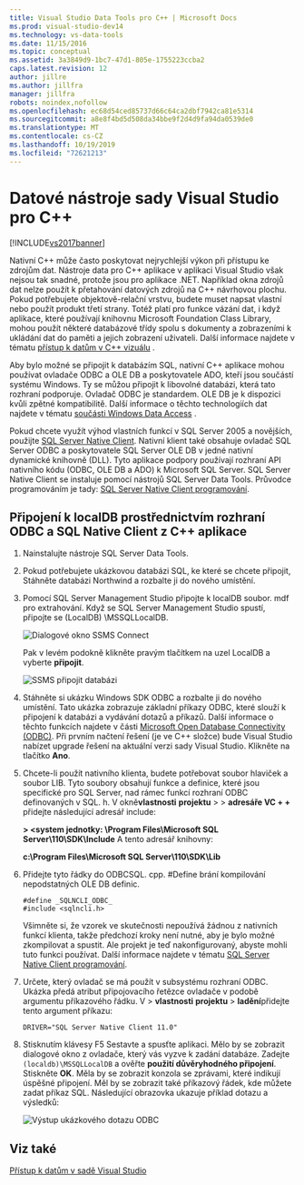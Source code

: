 ```yaml
---
title: Visual Studio Data Tools pro C++ | Microsoft Docs
ms.prod: visual-studio-dev14
ms.technology: vs-data-tools
ms.date: 11/15/2016
ms.topic: conceptual
ms.assetid: 3a3849d9-1bc7-47d1-805e-1755223ccba2
caps.latest.revision: 12
author: jillre
ms.author: jillfra
manager: jillfra
robots: noindex,nofollow
ms.openlocfilehash: ec68d54ced85737d66c64ca2dbf7942ca81e5314
ms.sourcegitcommit: a8e8f4bd5d508da34bbe9f2d4d9fa94da0539de0
ms.translationtype: MT
ms.contentlocale: cs-CZ
ms.lasthandoff: 10/19/2019
ms.locfileid: "72621213"
---
```

# <a name="visual-studio-data-tools-for-c"></a>Datové nástroje sady Visual Studio pro C++
[!INCLUDE[vs2017banner](../includes/vs2017banner.md)]

Nativní C++ může často poskytovat nejrychlejší výkon při přístupu ke zdrojům dat. Nástroje data pro C++ aplikace v aplikaci Visual Studio však nejsou tak snadné, protože jsou pro aplikace .NET. Například okna zdrojů dat nelze použít k přetahování datových zdrojů na C++ návrhovou plochu. Pokud potřebujete objektově-relační vrstvu, budete muset napsat vlastní nebo použít produkt třetí strany.  Totéž platí pro funkce vázání dat, i když aplikace, které používají knihovnu Microsoft Foundation Class Library, mohou použít některé databázové třídy spolu s dokumenty a zobrazeními k ukládání dat do paměti a jejich zobrazení uživateli. Další informace najdete v tématu [přístup k datům v C++ vizuálu](https://msdn.microsoft.com/library/7wtdsdkh.aspx) .

 Aby bylo možné se připojit k databázím SQL, nativní C++ aplikace mohou používat ovladače ODBC a OLE DB a poskytovatele ADO, kteří jsou součástí systému Windows.     Ty se můžou připojit k libovolné databázi, která tato rozhraní podporuje. Ovladač ODBC je standardem. OLE DB je k dispozici kvůli zpětné kompatibilitě. Další informace o těchto technologiích dat najdete v tématu [součásti Windows Data Access](https://msdn.microsoft.com/library/windows/desktop/aa968814\(v=vs.85\).aspx) .

 Pokud chcete využít výhod vlastních funkcí v SQL Server 2005 a novějších, použijte [SQL Server Native Client](https://msdn.microsoft.com/sqlserver/aa937733). Nativní klient také obsahuje ovladač SQL Server ODBC a poskytovatele SQL Server OLE DB v jedné nativní dynamické knihovně (DLL). Tyto aplikace podpory používají rozhraní API nativního kódu (ODBC, OLE DB a ADO) k Microsoft SQL Server.  SQL Server Native Client se instaluje pomocí nástrojů SQL Server Data Tools. Průvodce programováním je tady: [SQL Server Native Client programování](https://msdn.microsoft.com/library/ms130892.aspx).

## <a name="to-connect-to-localdb-through-odbc-and-sql-native-client-from-a-c-application"></a>Připojení k localDB prostřednictvím rozhraní ODBC a SQL Native Client z C++ aplikace

1. Nainstalujte nástroje SQL Server Data Tools.

2. Pokud potřebujete ukázkovou databázi SQL, ke které se chcete připojit, Stáhněte databázi Northwind a rozbalte ji do nového umístění.

3. Pomocí SQL Server Management Studio připojte k localDB soubor. mdf pro extrahování. Když se SQL Server Management Studio spustí, připojte se (LocalDB) \MSSQLLocalDB.

    ![Dialogové okno SSMS Connect](../data-tools/media/raddata-ssms-connect-dialog.png "Dialogové okno raddata SSMS Connect")

    Pak v levém podokně klikněte pravým tlačítkem na uzel LocalDB a vyberte **připojit**.

    ![SSMS připojit databázi](../data-tools/media/raddata-ssms-attach-database.png "raddata SSMS připojit databázi")

4. Stáhněte si ukázku Windows SDK ODBC a rozbalte ji do nového umístění. Tato ukázka zobrazuje základní příkazy ODBC, které slouží k připojení k databázi a vydávání dotazů a příkazů. Další informace o těchto funkcích najdete v části [Microsoft Open Database Connectivity (ODBC)](https://msdn.microsoft.com/library/windows/desktop/ms710252\(v=vs.85\).aspx). Při prvním načtení řešení (je ve C++ složce) bude Visual Studio nabízet upgrade řešení na aktuální verzi sady Visual Studio. Klikněte na tlačítko **Ano**.

5. Chcete-li použít nativního klienta, budete potřebovat soubor hlaviček a soubor LIB. Tyto soubory obsahují funkce a definice, které jsou specifické pro SQL Server, nad rámec funkcí rozhraní ODBC definovaných v SQL. h. V okně**vlastnosti** **projektu**  >   > **adresáře VC + +** přidejte následující adresář include:

   **> \<system jednotky: \Program Files\Microsoft SQL Server\110\SDK\Include**     A tento adresář knihovny:

   **c:\Program Files\Microsoft SQL Server\110\SDK\Lib**

6. Přidejte tyto řádky do ODBCSQL. cpp. #Define brání kompilování nepodstatných OLE DB definic.

   ```
   #define _SQLNCLI_ODBC_
   #include <sqlncli.h>
   ```

    Všimněte si, že vzorek ve skutečnosti nepoužívá žádnou z nativních funkcí klienta, takže předchozí kroky není nutné, aby je bylo možné zkompilovat a spustit. Ale projekt je teď nakonfigurovaný, abyste mohli tuto funkci používat. Další informace najdete v tématu [SQL Server Native Client programování](https://msdn.microsoft.com/library/ms130892\(v=sql.130\).aspx).

7. Určete, který ovladač se má použít v subsystému rozhraní ODBC. Ukázka předá atribut připojovacího řetězce ovladače v podobě argumentu příkazového řádku. V  > **vlastnosti** **projektu**  > **ladění**přidejte tento argument příkazu:

   ```
   DRIVER="SQL Server Native Client 11.0"
   ```

8. Stisknutím klávesy F5 Sestavte a spusťte aplikaci. Mělo by se zobrazit dialogové okno z ovladače, který vás vyzve k zadání databáze. Zadejte `(localdb)\MSSQLLocalDB` a ověřte **použití důvěryhodného připojení**. Stiskněte **OK**. Měla by se zobrazit konzola se zprávami, které indikují úspěšné připojení. Měl by se zobrazit také příkazový řádek, kde můžete zadat příkaz SQL. Následující obrazovka ukazuje příklad dotazu a výsledků:

    ![Výstup ukázkového dotazu ODBC](../data-tools/media/raddata-odbc-sample-query-output.png "výstup ukázkového dotazu raddata ODBC")

## <a name="see-also"></a>Viz také
 [Přístup k datům v sadě Visual Studio](../data-tools/accessing-data-in-visual-studio.md)

